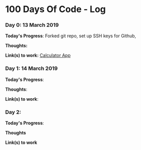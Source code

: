 # 100 Days Of Code - Log

### Day 0: 13 March 2019

**Today's Progress**: Forked git repo, set up SSH keys for Github, 

**Thoughts:** 

**Link(s) to work:** [Calculator App](http://www.example.com)

### Day 1: 14 March 2019

**Today's Progress**: 

**Thoughts**: 

**Link(s) to work**: []()

### Day 2: 

**Today's Progress**: 

**Thoughts** 

**Link(s) to work** []()
